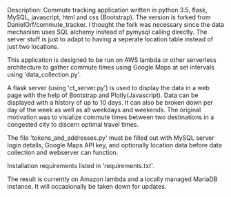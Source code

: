 Description: Commute tracking application written in python 3.5, flask, MySQL, javascript, html and css (Bootstrap). The version is forked from DanielOrf/commute_tracker. I thought the fork was necessary since the data mechanism uses SQL alchemy instead of pymysql calling directly. The server stuff is just to adapt to having a seperate location table instead of just two locations. 

This application is designed to be run on AWS lambda or other serverless architecture to gather commute times using Google Maps at set intervals using 'data_collection.py'.  

A flask server (using 'ct_server.py') is used to display the data in a web page with the help of Bootstrap and Plotly(Javascript). Data can be displayed with a history of up to 10 days.  It can also be broken down per day of the week as well as all weekdays and weekends.  The original motivation was to visialize commute times between two destinations in a congested city to discern optimal travel times.

The file 'tokens_and_addresses.py' must be filled out with MySQL server login details, Google Maps API key, and optionally location data before data collection and webserver can function.

Installation requirements listed in 'requirements.txt'.

The result is currently on Amazon lambda and a locally managed MariaDB instance.  It will occasionally be taken down for updates.
